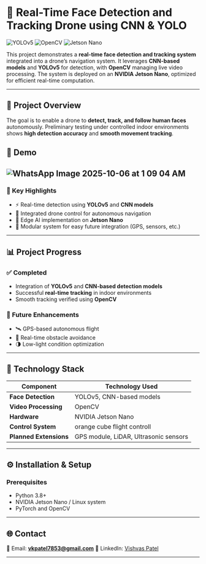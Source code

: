 # 🚁 Real-Time Face Detection and Tracking Drone using CNN & YOLO

![YOLOv5](https://img.shields.io/badge/YOLOv5-Object%20Detection-red) ![OpenCV](https://img.shields.io/badge/OpenCV-Computer%20Vision-blue) ![Jetson Nano](https://img.shields.io/badge/Jetson%20Nano-Edge%20AI-green)

This project demonstrates a **real-time face detection and tracking system** integrated into a drone’s navigation system. It leverages **CNN-based models** and **YOLOv5** for detection, with **OpenCV** managing live video processing. The system is deployed on an **NVIDIA Jetson Nano**, optimized for efficient real-time computation.

---

## 🎯 Project Overview

The goal is to enable a drone to **detect, track, and follow human faces** autonomously. Preliminary testing under controlled indoor environments shows **high detection accuracy** and **smooth movement tracking**.

## 🎥 Demo
![WhatsApp Image 2025-10-06 at 1 09 04 AM](https://github.com/user-attachments/assets/58b6c6b6-a60b-4774-b7f9-496e80a6e874)
---

### 🔹 Key Highlights

* ⚡ Real-time detection using **YOLOv5** and **CNN models**
* 🧭 Integrated drone control for autonomous navigation
* 🧠 Edge AI implementation on **Jetson Nano**
* 🧩 Modular system for easy future integration (GPS, sensors, etc.)

---

## 📊 Project Progress

### ✅ Completed

* Integration of **YOLOv5** and **CNN-based detection models**
* Successful **real-time tracking** in indoor environments
* Smooth tracking verified using **OpenCV**

### 🚧 Future Enhancements

* 🛰️ GPS-based autonomous flight
* 🚧 Real-time obstacle avoidance
* 🌗 Low-light condition optimization

---

## 🧠 Technology Stack

| Component              | Technology Used                       |
| ---------------------- | ------------------------------------- |
| **Face Detection**     | YOLOv5, CNN-based models              |
| **Video Processing**   | OpenCV                                |
| **Hardware**           | NVIDIA Jetson Nano                    |
| **Control System**     | orange cube flight controll           |
| **Planned Extensions** | GPS module, LiDAR, Ultrasonic sensors |

---

## ⚙️ Installation & Setup

### Prerequisites

* Python 3.8+
* NVIDIA Jetson Nano / Linux system
* PyTorch and OpenCV

---

## 🌐 Contact

📧 Email: **[vkpatel7853@gmail.com](vkpatel7853@gmail.com)**
🔗 LinkedIn: [Vishvas Patel](https://www.linkedin.com/in/vishvas-patel-6a706b21a/)

---
